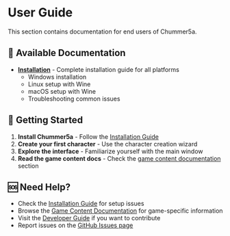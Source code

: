 # User Guide

This section contains documentation for end users of Chummer5a.

## 📖 Available Documentation

- **[Installation](Installation.md)** - Complete installation guide for all platforms
  - Windows installation
  - Linux setup with Wine
  - macOS setup with Wine
  - Troubleshooting common issues

## 🎯 Getting Started

1. **Install Chummer5a** - Follow the [Installation Guide](Installation.md)
2. **Create your first character** - Use the character creation wizard
3. **Explore the interface** - Familiarize yourself with the main window
4. **Read the game content docs** - Check the [game content documentation](Game-Content-Documentation) section

## 🆘 Need Help?

- Check the [Installation Guide](Installation.md) for setup issues
- Browse the [Game Content Documentation](Game-Content-Documentation) for game-specific information
- Visit the [Developer Guide](developer-guide-README) if you want to contribute
- Report issues on the [GitHub Issues page](https://github.com/chummer5a/chummer5a/issues)
